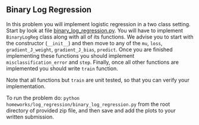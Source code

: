 ## Binary Log Regression
In this problem you will implement logistic regression in a two class setting.
Start by look at file [binary_log_regression.py](./binary_log_regression.py).
You will have to implement `BinaryLogReg` class along with all of its functions.
We advise you to start with the constructor (`__init__`) and then move to any of the
`mu`, `loss`, `gradient_J_weight`, `gradient_J_bias`, `predict`.
Once you are finished implementing these functions you should implement `misclassification_error` and `step`.
Finally, once all other functions are implemented you should write `train` function.

Note that all functions but `train` are unit tested, so that you can verify your implementation.

To run the problem do: `python homeworks/log_regression/binary_log_regression.py` from the root directory of provided zip file, and then save and add the plots to your written submission.
